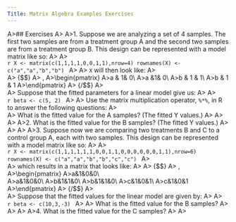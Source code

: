 ```yaml
---
Title: Matrix Algebra Examples Exercises
---
```



A>## Exercises
A>
A>1. Suppose we are analyzing a set of 4 samples. The first two samples are from a treatment group A and the second two samples are from a treatment group B. This design can be represented with a model matrix like so:
A>
A>    
    ```r
    X <- matrix(c(1,1,1,1,0,0,1,1),nrow=4)
    rownames(X) <- c("a","a","b","b")
    ```
A>
A>    `X` will then look like:
A>    
A>    {$$} 
A>    \,
A>\begin{pmatrix}
A>a & 1& 0\\
A>a &1& 0\\
A>b & 1 & 1\\
A>b & 1 & 1
A>\end{pmatrix}
A>    {/$$}
A>    
A>    Suppose that the fitted parameters for a linear model give us:
A>
A>    
    ```r
    beta <- c(5, 2)
    ```
A>
A>    Use the matrix multiplication operator, `%*%`, in R to answer the following questions:
A>    
A>    What is the fitted value for the A samples? (The fitted Y values.)
A>
A>
A>
A>2. What is the fitted value for the B samples? (The fitted Y values.)
A>
A>
A>
A>3. Suppose now we are comparing two treatments B and C to a control group A, each with two samples. This design can be represented with a model matrix like so:
A>
A>    
    ```r
    X <- matrix(c(1,1,1,1,1,1,0,0,1,1,0,0,0,0,0,0,1,1),nrow=6)
    rownames(X) <- c("a","a","b","b","c","c")
    ```
A>  
A>    which results in a matrix that looks like:
A>
A>    {$$} 
A>    \,
A>\begin{pmatrix}
A>a&1&0&0\\   
A>a&1&0&0\\
A>b&1&1&0\\
A>b&1&1&0\\
A>c&1&0&1\\
A>c&1&0&1
A>\end{pmatrix}
A>    {/$$}
A>   
A>    Suppose that the fitted values for the linear model are given by:
A>
A>    
    ```r
    beta <- c(10,3,-3)
    ```
A>
A>    What is the fitted value for the B samples?
A>
A>
A>
A>4. What is the fitted value for the C samples?
A>
A>
